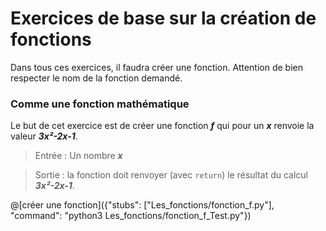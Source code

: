 # Exercices de base sur la création de fonctions

Dans tous ces exercices, il faudra créer une fonction. Attention de bien respecter le nom de la fonction demandé.

### Comme une fonction mathématique

Le but de cet exercice est de créer une fonction ***f*** qui pour un ***x*** renvoie la valeur ***3x²-2x-1***.

> Entrée : Un nombre ***x***

> Sortie : la fonction doit renvoyer (avec `return`) le résultat du calcul ***3x²-2x-1***.

@[créer une fonction]({"stubs": ["Les_fonctions/fonction_f.py"], "command": "python3 Les_fonctions/fonction_f_Test.py"})
